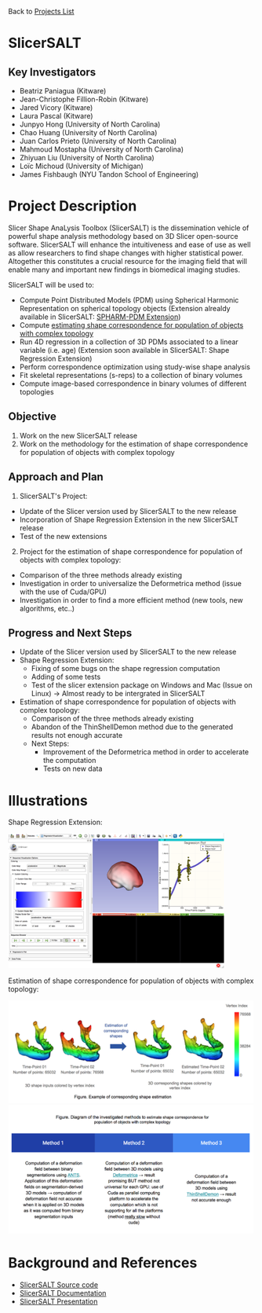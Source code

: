 Back to [Projects List](../../README.md#ProjectsList)

# SlicerSALT

## Key Investigators

- Beatriz Paniagua (Kitware)
- Jean-Christophe Fillion-Robin (Kitware) 
- Jared Vicory (Kitware)
- Laura Pascal (Kitware)
- Junpyo Hong (University of North Carolina)
- Chao Huang (University of North Carolina)
- Juan Carlos Prieto (University of North Carolina)
- Mahmoud Mostapha (University of North Carolina)
- Zhiyuan Liu (University of North Carolina)
- Loïc Michoud (University of Michigan)
- James Fishbaugh (NYU Tandon School of Engineering)

# Project Description

Slicer Shape AnaLysis Toolbox (SlicerSALT) is the dissemination vehicle of powerful shape analysis methodology based on 3D Slicer open-source software. SlicerSALT will enhance the intuitiveness and ease of use as well as allow researchers to find shape changes with higher statistical power. Altogether this constitutes a crucial resource for the imaging field that will enable many and important new findings in biomedical imaging studies. 

SlicerSALT will be used to: 
+ Compute Point Distributed Models (PDM) using Spherical Harmonic Representation on spherical topology objects (Extension alrealdy available in SlicerSALT: [SPHARM-PDM Extension](https://www.slicer.org/wiki/Documentation/4.8/Extensions/SpharmPdm))
+ Compute [estimating shape correspondence for population of objects with complex topology](https://github.com/laurapascal/slicerprojectweek2018/blob/master/Estimation_of_shape_correspondence_for_population_of_objects_with_complex_topology.pdf)
+ Run 4D regression in a collection of 3D PDMs associated to a linear variable (i.e. age) (Extension soon available in SlicerSALT: Shape Regression Extension)
+ Perform correspondence optimization using study-wise shape analysis 
+ Fit skeletal representations (s-reps) to a collection of binary volumes
+ Compute image-based correspondence in binary volumes of different topologies


## Objective

1. Work on the new SlicerSALT release
1. Work on the methodology for the estimation of shape correspondence for population of objects with complex topology


## Approach and Plan

1. SlicerSALT's Project: 
- Update of the Slicer version used by SlicerSALT to the new release
- Incorporation of Shape Regression Extension in the new SlicerSALT release
- Test of the new extensions
2. Project for the estimation of shape correspondence for population of objects with complex topology:
- Comparison of the three methods already existing
- Investigation in order to universalize the Deformetrica method (issue with the use of Cuda/GPU) 
- Investigation in order to find a more efficient method (new tools, new algorithms, etc..)


## Progress and Next Steps

- Update of the Slicer version used by SlicerSALT to the new release
- Shape Regression Extension: 
  - Fixing of some bugs on the shape regression computation
  - Adding of some tests
  - Test of the slicer extension package on Windows and Mac (Issue on Linux) -> Almost ready to be intergrated in SlicerSALT
- Estimation of shape correspondence for population of objects with complex topology: 
  - Comparison of the three methods already existing
  - Abandon of the ThinShellDemon method due to the generated results not enough accurate
  - Next Steps: 
    - Improvement of the Deformetrica method in order to accelerate the computation
    - Tests on new data


# Illustrations

<!--Add pictures and links to videos that demonstrate what has been accomplished.-->
Shape Regression Extension: 

<img src="https://raw.githubusercontent.com/laurapascal/slicerprojectweek2018/master/ShapeRegressionExtension_UI.png" width="440" >

Estimation of shape correspondence for population of objects with complex topology: 

<img src="https://raw.githubusercontent.com/laurapascal/slicerprojectweek2018/master/Example_of_corresponding_shape_estimation.png" width="500" >
<img src="https://raw.githubusercontent.com/laurapascal/slicerprojectweek2018/master/methods_estimation_of_shape_correspondence_for_population_of_objects_with_complex_topology.png" width="500" >


# Background and References

<!--Use this space for information that may help people better understand your project, like links to papers, source code, or data.-->

- [SlicerSALT Source code](https://github.com/Kitware/SlicerSALT)
- [SlicerSALT Documentation](http://salt.slicer.org/)
- [SlicerSALT Presentation](https://github.com/laurapascal/slicerprojectweek2018/blob/master/SlicerSALT_presentation.pdf)
